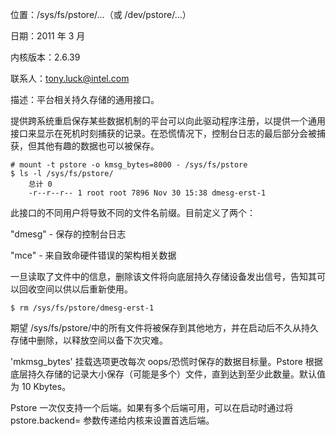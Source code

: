 位置：/sys/fs/pstore/...（或 /dev/pstore/...）

日期：2011 年 3 月

内核版本：2.6.39

联系人：tony.luck@intel.com

描述：平台相关持久存储的通用接口。

提供跨系统重启保存某些数据机制的平台可以向此驱动程序注册，以提供一个通用接口来显示在死机时刻捕获的记录。在恐慌情况下，控制台日志的最后部分会被捕获，但其他有趣的数据也可以被保存。

```
# mount -t pstore -o kmsg_bytes=8000 - /sys/fs/pstore
$ ls -l /sys/fs/pstore/
	总计 0
	-r--r--r-- 1 root root 7896 Nov 30 15:38 dmesg-erst-1
```

此接口的不同用户将导致不同的文件名前缀。目前定义了两个：

"dmesg" - 保存的控制台日志

"mce" - 来自致命硬件错误的架构相关数据

一旦读取了文件中的信息，删除该文件将向底层持久存储设备发出信号，告知其可以回收空间以供以后重新使用。

```
$ rm /sys/fs/pstore/dmesg-erst-1
```

期望 /sys/fs/pstore/中的所有文件将被保存到其他地方，并在启动后不久从持久存储中删除，以释放空间以备下次灾难。

'mkmsg_bytes' 挂载选项更改每次 oops/恐慌时保存的数据目标量。Pstore 根据底层持久存储的记录大小保存（可能是多个）文件，直到达到至少此数量。默认值为 10 Kbytes。

Pstore 一次仅支持一个后端。如果有多个后端可用，可以在启动时通过将 pstore.backend= 参数传递给内核来设置首选后端。